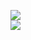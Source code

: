 [![](https://img.shields.io/badge/Made%20With-Github%20Spray-lightgrey.svg?style=for-the-badge&logo=github)](https://github.com/Annihil/github-spray#4473)  
[![](https://i.imgur.com/2DrTn0Z.gif)](https://github.com/Annihil/github-spray)